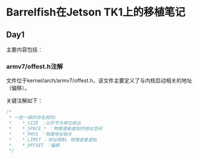 # Barrelfish在Jetson TK1上的移植笔记

## Day1

主要内容包括：

### armv7/offest.h注解

文件位于kernel/arch/armv7/offest.h，该文件主要定义了与内核启动相关的地址（偏移）。

关键注解如下：

```c
/*
 * 一些一般的命名规则:
 *    *_SIZE ：以字节为单位给出
 *    *_SPACE_* ：物理或者虚拟的地址空间
 *    *_PHYS ：物理地址相关
 *    *_LIMIT ：地址限制，物理或者虚拟
 *    *_OFFSET ：偏移
 */


```

